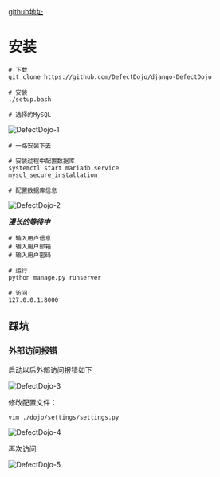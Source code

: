 [github地址](https://github.com/DefectDojo/django-DefectDojo)

# 安装
```
# 下载
git clone https://github.com/DefectDojo/django-DefectDojo

# 安装
./setup.bash

# 选择的MySQL
```

![DefectDojo-1](https://github.com/bloodzer0/Enterprise_Security_Build--Open_Source/blob/master/Vulnerability%20Management/img/DefectDojo-1.png)

```
# 一路安装下去

# 安装过程中配置数据库
systemctl start mariadb.service
mysql_secure_installation

# 配置数据库信息
```

![DefectDojo-2](https://github.com/bloodzer0/Enterprise_Security_Build--Open_Source/blob/master/Vulnerability%20Management/img/DefectDojo-2.png)

***********************漫长的等待中***********************

```
# 输入用户信息
# 输入用户邮箱
# 输入用户密码

# 运行
python manage.py runserver

# 访问
127.0.0.1:8000
```

## 踩坑
### 外部访问报错
启动以后外部访问报错如下

![DefectDojo-3](https://github.com/bloodzer0/Enterprise_Security_Build--Open_Source/blob/master/Vulnerability%20Management/img/DefectDojo-3.png)

修改配置文件：

```
vim ./dojo/settings/settings.py
```

![DefectDojo-4](https://github.com/bloodzer0/Enterprise_Security_Build--Open_Source/blob/master/Vulnerability%20Management/img/DefectDojo-4.png)

再次访问

![DefectDojo-5](https://github.com/bloodzer0/Enterprise_Security_Build--Open_Source/blob/master/Vulnerability%20Management/img/DefectDojo-5.png)
